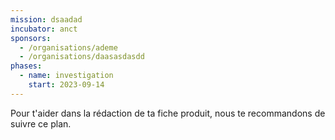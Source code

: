 ```yaml
---
mission: dsaadad
incubator: anct
sponsors:
  - /organisations/ademe
  - /organisations/daasasdasdd
phases:
  - name: investigation
    start: 2023-09-14
---
```

Pour t'aider dans la rédaction de ta fiche produit, nous te recommandons de suivre ce plan.
